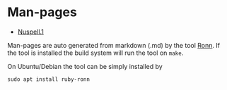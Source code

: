 # Man-pages

- [Nuspell.1](nuspell.1.md)

Man-pages are auto generated from markdown (.md) by the tool
[Ronn](http://rtomayko.github.io/ronn/). If the tool is installed the build
system will run the tool on `make`.

On Ubuntu/Debian the tool can be simply installed by

    sudo apt install ruby-ronn
